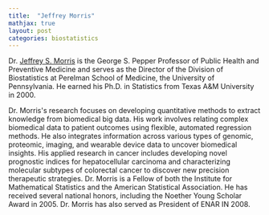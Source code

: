```yaml
---
title:  "Jeffrey Morris"
mathjax: true
layout: post
categories: biostatistics
---
```


Dr. [Jeffrey S. Morris](https://dbei.med.upenn.edu/staff/jeffrey-s-morris-phd/) is the George S. Pepper Professor of Public Health and Preventive Medicine and serves as the Director of the Division of Biostatistics at Perelman School of Medicine, the University of Pennsylvania. He earned his Ph.D. in Statistics from Texas A&M University in 2000. 

Dr. Morris's research focuses on developing quantitative methods to extract knowledge from biomedical big data. His work involves relating complex biomedical data to patient outcomes using flexible, automated regression methods. He also integrates information across various types of genomic, proteomic, imaging, and wearable device data to uncover biomedical insights. His applied research in cancer includes developing novel prognostic indices for hepatocellular carcinoma and characterizing molecular subtypes of colorectal cancer to discover new precision therapeutic strategies. Dr. Morris is a Fellow of both the Institute for Mathematical Statistics and the American Statistical Association. He has received several national honors, including the Noether Young Scholar Award in 2005. Dr. Morris has also served as President of ENAR IN 2008.